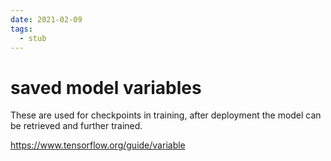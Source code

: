 ```yaml
---
date: 2021-02-09
tags: 
  - stub
---
```


# saved model variables

These are used for checkpoints in training, after deployment the model can be retrieved and further trained.

https://www.tensorflow.org/guide/variable
